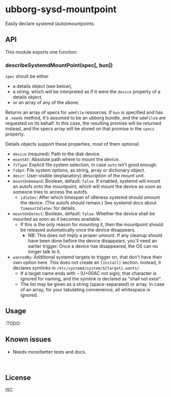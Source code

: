 ﻿
<!--#echo json="package.json" key="name" underline="=" -->
ubborg-sysd-mountpoint
======================
<!--/#echo -->

<!--#echo json="package.json" key="description" -->
Easily declare systemd (auto)mountpoints.
<!--/#echo -->



API
---

This module exports one function:

### describeSystemdMountPoint(spec[, bun])

`spec` shoult be either
* a details object (see below),
* a string, which will be interpreted as if it were the `device` property
  of a details object,
* or an array of any of the above.

Returns an array of specs for `admFile` resources.
If `bun` is specified and has a `.needs` method, it's assumed to be an
ubborg bundle, and the `admFile`s are requested on its behalf.
In this case, the resulting promise will be returned instead, and the
specs array will be stored on that promise in the `specs` property.

Details objects support these properties, most of them optional:

* `device` (required): Path to the disk device.
* `mountAt`: Absolute path where to mount the device.
* `fsType`: Explicit file system selection, in case `auto` isn't good enough.
* `fsOpt`: File system options, as string, array or dictionary object.
* `descr`: User-visible (explanatory) description of the mount unit.
* `mountOnDemand`: Boolean, default: `false`.
  If enabled, systemd will mount an autofs onto the mountpoint, which will
  mount the device as soon as someone tries to access the autofs.
  * `idleSec`: After which timespan of idleness systemd should umount the
    device. (The autofs should remain.)
    See systemd docs about `TimeoutIdleSec` for details.
* `mountOnDetect`: Boolean, default: `false`.
  Whether the device shall be mounted as soon as it becomes available.
  * If this is the only reason for mounting it, then the mountpoint should
    be released automatically once the device disappears.
    * NB: This does not imply a proper umount. If any cleanup should have
      been done before the device disappears, you'll need an earlier trigger.
      Once a device has disappeared, the OS can no longer talk to it.
* `wantedBy`: Additional systemd targets to trigger on, that don't have
  their own option here.
  This does not create an `[Install]` section.
  Instead, it declares symlinks in `/etc/systemd/system/${target}.wants/`.
  * If a target name ends with `¬` (U+00AC not sign),
    that character is ignored for naming,
    and the symlink is declared as "shall not exist".
  * The list may be given as a string (space-separated) or array.
    In case of an array, for your tabulating convenience, all whitespace is
    ignored.





Usage
-----

:TODO:


<!--#toc stop="scan" -->



Known issues
------------

* Needs more/better tests and docs.




&nbsp;


License
-------
<!--#echo json="package.json" key=".license" -->
ISC
<!--/#echo -->
